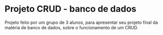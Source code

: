 # Projeto CRUD - banco de dados
Projeto feito por um grupo de 3 alunos, para apresentar seu projeto final da matéria de banco de dados, sobre o funcionamento de um CRUD. 
